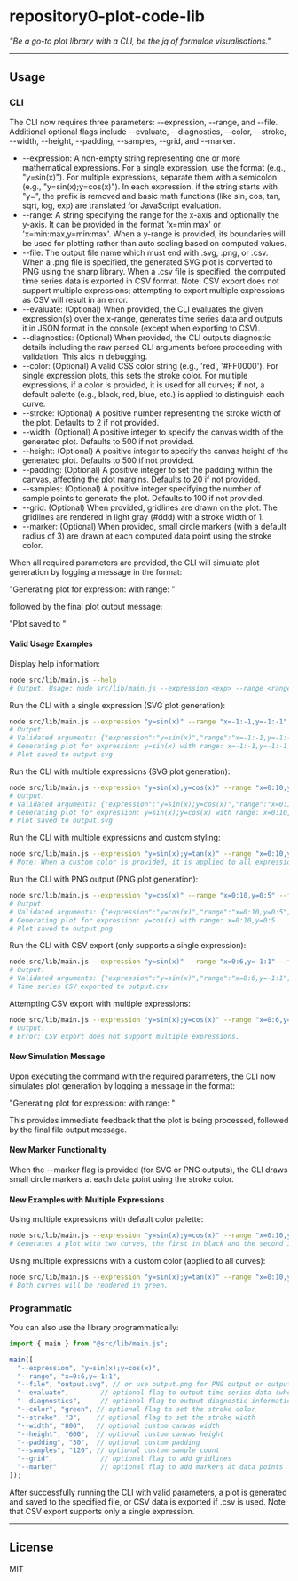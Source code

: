 # repository0-plot-code-lib

_"Be a go-to plot library with a CLI, be the jq of formulae visualisations."_

---

## Usage

### CLI

The CLI now requires three parameters: --expression, --range, and --file. Additional optional flags include --evaluate, --diagnostics, --color, --stroke, --width, --height, --padding, --samples, --grid, and --marker.

- --expression: A non-empty string representing one or more mathematical expressions. For a single expression, use the format (e.g., "y=sin(x)"). For multiple expressions, separate them with a semicolon (e.g., "y=sin(x);y=cos(x)"). In each expression, if the string starts with "y=", the prefix is removed and basic math functions (like sin, cos, tan, sqrt, log, exp) are translated for JavaScript evaluation.
- --range: A string specifying the range for the x-axis and optionally the y-axis. It can be provided in the format 'x=min:max' or 'x=min:max,y=min:max'. When a y-range is provided, its boundaries will be used for plotting rather than auto scaling based on computed values.
- --file: The output file name which must end with .svg, .png, or .csv. When a .png file is specified, the generated SVG plot is converted to PNG using the sharp library. When a .csv file is specified, the computed time series data is exported in CSV format. Note: CSV export does not support multiple expressions; attempting to export multiple expressions as CSV will result in an error.
- --evaluate: (Optional) When provided, the CLI evaluates the given expression(s) over the x-range, generates time series data and outputs it in JSON format in the console (except when exporting to CSV).
- --diagnostics: (Optional) When provided, the CLI outputs diagnostic details including the raw parsed CLI arguments before proceeding with validation. This aids in debugging.
- --color: (Optional) A valid CSS color string (e.g., 'red', '#FF0000'). For single expression plots, this sets the stroke color. For multiple expressions, if a color is provided, it is used for all curves; if not, a default palette (e.g., black, red, blue, etc.) is applied to distinguish each curve.
- --stroke: (Optional) A positive number representing the stroke width of the plot. Defaults to 2 if not provided.
- --width: (Optional) A positive integer to specify the canvas width of the generated plot. Defaults to 500 if not provided.
- --height: (Optional) A positive integer to specify the canvas height of the generated plot. Defaults to 500 if not provided.
- --padding: (Optional) A positive integer to set the padding within the canvas, affecting the plot margins. Defaults to 20 if not provided.
- --samples: (Optional) A positive integer specifying the number of sample points to generate the plot. Defaults to 100 if not provided.
- --grid: (Optional) When provided, gridlines are drawn on the plot. The gridlines are rendered in light gray (#ddd) with a stroke width of 1.
- --marker: (Optional) When provided, small circle markers (with a default radius of 3) are drawn at each computed data point using the stroke color.

When all required parameters are provided, the CLI will simulate plot generation by logging a message in the format:

  "Generating plot for expression: <expression> with range: <range>"

followed by the final plot output message:

  "Plot saved to <file>"

#### Valid Usage Examples

Display help information:

```sh
node src/lib/main.js --help
# Output: Usage: node src/lib/main.js --expression <exp> --range <range> --file <filepath> [--evaluate] [--diagnostics] [--color <color>] [--stroke <number>] [--width <number>] [--height <number>] [--padding <number>] [--samples <number>] [--grid] [--marker]
```

Run the CLI with a single expression (SVG plot generation):

```sh
node src/lib/main.js --expression "y=sin(x)" --range "x=-1:-1,y=-1:-1" --file output.svg
# Output:
# Validated arguments: {"expression":"y=sin(x)","range":"x=-1:-1,y=-1:-1","file":"output.svg"}
# Generating plot for expression: y=sin(x) with range: x=-1:-1,y=-1:-1
# Plot saved to output.svg
```

Run the CLI with multiple expressions (SVG plot generation):

```sh
node src/lib/main.js --expression "y=sin(x);y=cos(x)" --range "x=0:10,y=-1:1" --file output.svg
# Output:
# Validated arguments: {"expression":"y=sin(x);y=cos(x)","range":"x=0:10,y=-1:1","file":"output.svg"}
# Generating plot for expression: y=sin(x);y=cos(x) with range: x=0:10,y=-1:1
# Plot saved to output.svg
```

Run the CLI with multiple expressions and custom styling:

```sh
node src/lib/main.js --expression "y=sin(x);y=tan(x)" --range "x=0:10,y=-5:5" --file output.svg --color purple --stroke 3
# Note: When a custom color is provided, it is applied to all expressions.
```

Run the CLI with PNG output (PNG plot generation):

```sh
node src/lib/main.js --expression "y=cos(x)" --range "x=0:10,y=0:5" --file output.png
# Output:
# Validated arguments: {"expression":"y=cos(x)","range":"x=0:10,y=0:5","file":"output.png"}
# Generating plot for expression: y=cos(x) with range: x=0:10,y=0:5
# Plot saved to output.png
```

Run the CLI with CSV export (only supports a single expression):

```sh
node src/lib/main.js --expression "y=sin(x)" --range "x=0:6,y=-1:1" --file output.csv
# Output:
# Validated arguments: {"expression":"y=sin(x)","range":"x=0:6,y=-1:1","file":"output.csv"}
# Time series CSV exported to output.csv
```

Attempting CSV export with multiple expressions:

```sh
node src/lib/main.js --expression "y=sin(x);y=cos(x)" --range "x=0:6,y=-1:1" --file output.csv
# Output:
# Error: CSV export does not support multiple expressions.
```

#### New Simulation Message

Upon executing the command with the required parameters, the CLI now simulates plot generation by logging a message in the format:

  "Generating plot for expression: <expression> with range: <range>"

This provides immediate feedback that the plot is being processed, followed by the final file output message.

#### New Marker Functionality

When the --marker flag is provided (for SVG or PNG outputs), the CLI draws small circle markers at each data point using the stroke color.

#### New Examples with Multiple Expressions

Using multiple expressions with default color palette:

```sh
node src/lib/main.js --expression "y=sin(x);y=cos(x)" --range "x=0:10,y=-1:1" --file multi.svg
# Generates a plot with two curves, the first in black and the second in red (by default).
```

Using multiple expressions with a custom color (applied to all curves):

```sh
node src/lib/main.js --expression "y=sin(x);y=tan(x)" --range "x=0:10,y=-5:5" --file multi.svg --color green
# Both curves will be rendered in green.
```

### Programmatic

You can also use the library programmatically:

```js
import { main } from "@src/lib/main.js";

main([
  "--expression", "y=sin(x);y=cos(x)",
  "--range", "x=0:6,y=-1:1",
  "--file", "output.svg", // or use output.png for PNG output or output.csv for CSV export (only one expression supported for CSV)
  "--evaluate",        // optional flag to output time series data (when not exporting CSV)
  "--diagnostics",     // optional flag to output diagnostic information
  "--color", "green", // optional flag to set the stroke color
  "--stroke", "3",    // optional flag to set the stroke width
  "--width", "800",   // optional custom canvas width
  "--height", "600",  // optional custom canvas height
  "--padding", "30",  // optional custom padding
  "--samples", "120", // optional custom sample count
  "--grid",            // optional flag to add gridlines
  "--marker"           // optional flag to add markers at data points
]);
```

After successfully running the CLI with valid parameters, a plot is generated and saved to the specified file, or CSV data is exported if .csv is used. Note that CSV export supports only a single expression.

---

## License

MIT
